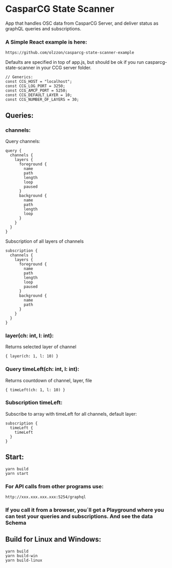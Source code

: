 # CasparCG State Scanner
App that handles OSC data from CasparCG Server, and deliver status as graphQL queries and subscriptions.
### A Simple React example is here:
```
https://github.com/olzzon/casparcg-state-scanner-example
```

Defaults are specified in top of app.js, but should be ok if you run casparcg-state-scanner in your CCG server folder. 
```
// Generics:
const CCG_HOST = "localhost";
const CCG_LOG_PORT = 3250;
const CCG_AMCP_PORT = 5250;
const CCG_DEFAULT_LAYER = 10;
const CCG_NUMBER_OF_LAYERS = 30;
``` 

## Queries:

### channels:
Query channels:
```
query {
  channels {
    layers {
      foreground {
        name
        path
        length
        loop
        paused
      }
      background {
        name
        path
        length
        loop
      }
    }
  }
}
```

Subscription of all layers of channels
```
subscription {
  channels {
    layers {
      foreground {
        name
        path
        length
        loop
        paused
      }
      background {
        name
        path
      }
    }
  }
}

```

### layer(ch: int, l: int):
Returns selected layer of channel
```
{ layer(ch: 1, l: 10) }
```
### Query timeLeft(ch: int, l: int):
Returns countdown of channel, layer, file

```
{ timeLeft(ch: 1, l: 10) }
```

### Subscription timeLeft:
Subscribe to array with timeLeft for all channels, default layer:
```
subscription {
  timeLeft {
    timeLeft
  }
}
```


## Start:
```
yarn build
yarn start
```

### For API calls from other programs use:
```
http://xxx.xxx.xxx.xxx:5254/graphql
```

### If you call it from a browser, you´ll get a Playground where you can test your queries and subscriptions. And see the data Schema

## Build for Linux and Windows:
```
yarn build
yarn build-win
yarn build-linux
```
